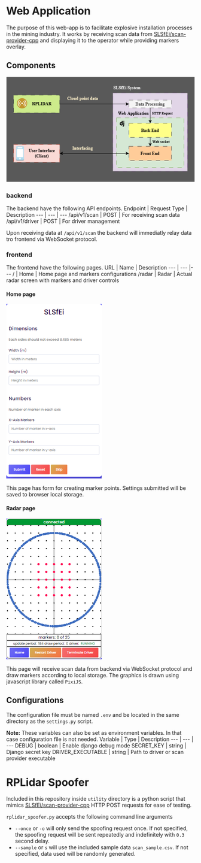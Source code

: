 # Web Application
The purpose of this web-app is to facilitate explosive installation processes in the mining industry.
It works by receiving scan data from [SLSfEi/scan-provider-cpp](https://github.com/SLSfEi/scan-provider-cpp) and displaying it to the operator while providing markers overlay.
## Components
![system diagram](./SLSfEI.drawio.png)
### backend
The backend have the following API endpoints.
Endpoint | Request Type | Description
--- | --- | ---
/api/v1/scan | POST | For receiving scan data
/api/v1/driver | POST | For driver management

Upon receiving data at `/api/v1/scan` the backend will immediatly relay data tro frontend via WebSocket protocol.


### frontend
The frontend have the following pages.
URL | Name | Description
--- | --- |---
/ | Home | Home page and markers configurations
/radar | Radar | Actual radar screen with markers and driver controls

#### **Home page**
![home screen](./home-screen.png)


This page has form for creating marker points. Settings submitted will be saved to browser local storage.


#### **Radar page**
![radar screen](./radar-screen.png)


This page will receive scan data from backend via WebSocket protocol and draw markers according to local storage.
The graphics is drawn using javascript library called `PixiJS`.
## Configurations
The configuration file must be named `.env` and be located in the same directory as the `settings.py` script.

**Note:** These variables can also be set as environment variables. In that case configuration file is not needed.
Variable | Type | Description
--- | --- | ---
DEBUG | boolean | Enable django debug mode
SECRET_KEY | string | Django secret key
DRIVER_EXECUTABLE | string | Path to driver or scan provider executable
# RPLidar Spoofer
Included in this repository inside `utility` directory is a python script that mimics [SLSfEi/scan-provider-cpp](https://github.com/SLSfEi/scan-provider-cpp) HTTP POST requests for ease of testing.

`rplidar_spoofer.py` accepts the following command line arguments
- `--once` or `-o` will only send the spoofing request once. If not specified, the spoofing request will be sent repeatedly and indefinitely with `0.3` second delay.
- `--sample` or `s` will use the included sample data `scan_sample.csv`. If not specified, data used will be randomly generated.

